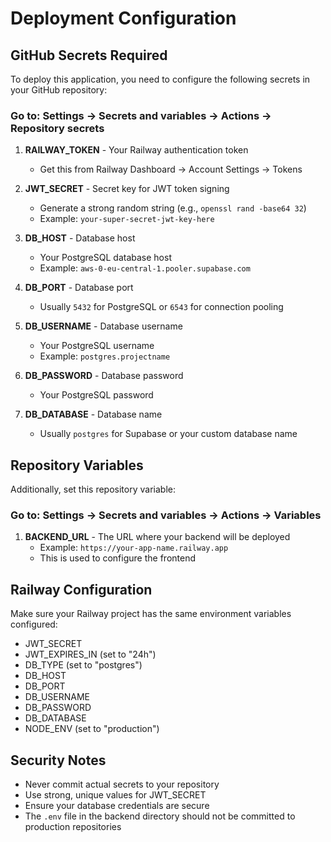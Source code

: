 # Deployment Configuration

## GitHub Secrets Required

To deploy this application, you need to configure the following secrets in your GitHub repository:

### Go to: Settings → Secrets and variables → Actions → Repository secrets

1. **RAILWAY_TOKEN** - Your Railway authentication token
   - Get this from Railway Dashboard → Account Settings → Tokens

2. **JWT_SECRET** - Secret key for JWT token signing
   - Generate a strong random string (e.g., `openssl rand -base64 32`)
   - Example: `your-super-secret-jwt-key-here`

3. **DB_HOST** - Database host
   - Your PostgreSQL database host
   - Example: `aws-0-eu-central-1.pooler.supabase.com`

4. **DB_PORT** - Database port
   - Usually `5432` for PostgreSQL or `6543` for connection pooling

5. **DB_USERNAME** - Database username
   - Your PostgreSQL username
   - Example: `postgres.projectname`

6. **DB_PASSWORD** - Database password
   - Your PostgreSQL password

7. **DB_DATABASE** - Database name
   - Usually `postgres` for Supabase or your custom database name

## Repository Variables

Additionally, set this repository variable:

### Go to: Settings → Secrets and variables → Actions → Variables

1. **BACKEND_URL** - The URL where your backend will be deployed
   - Example: `https://your-app-name.railway.app`
   - This is used to configure the frontend

## Railway Configuration

Make sure your Railway project has the same environment variables configured:
- JWT_SECRET
- JWT_EXPIRES_IN (set to "24h")
- DB_TYPE (set to "postgres")
- DB_HOST
- DB_PORT
- DB_USERNAME
- DB_PASSWORD
- DB_DATABASE
- NODE_ENV (set to "production")

## Security Notes

- Never commit actual secrets to your repository
- Use strong, unique values for JWT_SECRET
- Ensure your database credentials are secure
- The `.env` file in the backend directory should not be committed to production repositories
